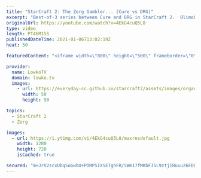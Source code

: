 ```yaml
---
title: "StarCraft 2: The Zerg Gambler... (Cure vs DRG)"
excerpt: "Best-of-3 series between Cure and DRG in StarCraft 2.  OlimoLeague on Patreon: https://www.patreon.com/olimoley/  Become a YouTube member: https://lowko.tv/join Support my work on Patreon: http://www.patreon.com/lowkotv  My second channel: http://lowko.tv/morelowko Lowko Merch: http://lowko.tv/merch"
originalUrl: https://youtube.com/watch?v=4EkG4cuQ5L0
type: video
length: PT46M15S
publishedDateTime: 2021-01-06T13:02:19Z
heat: 50

featuredContent: "<iframe width=\"800\" height=\"500\" frameborder=\"0\" src=\"https://www.youtube.com/embed/4EkG4cuQ5L0\" allow=\"accelerometer; autoplay; encrypted-media; gyroscope; picture-in-picture\" allowfullscreen></iframe>"

provider:
  name: LowkoTV
  domain: lowko.tv
  images:
    - url: https://everyday-cc.github.io/starcraft2/assets/images/organizations/lowko.tv-50x50.jpg
      width: 50
      height: 50

topics:
  - StarCraft 2
  - Zerg

images:
  - url: https://i.ytimg.com/vi/4EkG4cuQ5L0/maxresdefault.jpg
    width: 1280
    height: 720
    isCached: true

secured: "m+JrV2scxUbq5oGwbU+POMPSIXSETghFR/5Wm17fMKbFJ5L9ztjIRuvu26FD8XywVul7m4OwH+goD/1fmKCqR0IBw+sFvL6CuxyikazbGgdFHYWqnUqiIKillGosZHmJRJE7BDn7cCSwygFqGJWqvnT+StiphttmImKO5dTle4f6ZEfu5qYXKHbSohIXc9hG5V41J+wW0gluvcHkn6PbdS+eDtbVOJXKaSQeNOq6B+eLTS0FpLeCLNMUZCPW/+H/7yhpyy/uQGgTad43S2nc8fgq5hEkgYa2HNbusrNdcX+KaEdfKHeENx767Vgx3rCzmVntjexBj5v889Fc0oUd5fm6DNzOdcJ6stews3cy81GILOTehFZdanXjHBxqXnGYLgi/D/aocn9WOQ+xqryrr9PQSeHlZqSp9UWnzN2K8UhFTpZsDOZJP7Fme4jT4ONi;k/3YlsCxkNEajPDMtT5WpQ=="
---
```



